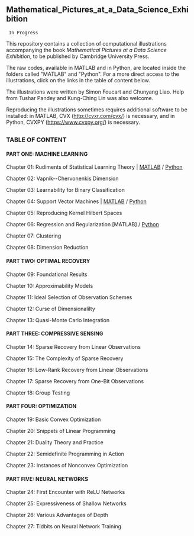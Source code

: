 ## Mathematical_Pictures_at_a_Data_Science_Exhibition

     In Progress

This repository contains a collection of computational illustrations accompanying the book *Mathematical Pictures at a Data Science Exhibition*, to be published by Cambridge University Press.

The raw codes, available in MATLAB and in Python, are located inside the folders called "MATLAB" and "Python". For a more direct access to the illustrations, click on the links in the table of content below.

The illustrations were written by Simon Foucart and Chunyang Liao. Help from Tushar Pandey and Kung-Ching Lin was also welcome.

Reproducing the illustrations sometimes requires additional software to be installed: in MATLAB, CVX (http://cvxr.com/cvx/) is necessary, and in Python, CVXPY (https://www.cvxpy.org/) is necessary.

##
### TABLE OF CONTENT

#### PART ONE: MACHINE LEARNING

Chapter 01: Rudiments of Statistical Learning Theory |
[MATLAB](https://htmlpreview.github.io/?https://github.com/foucart/Mathematical_Pictures_at_a_Data_Science_Exhibition/blob/master/MATLAB/web/Chapter01.html)
/ 
[Python](https://github.com/foucart/Mathematical_Pictures_at_a_Data_Science_Exhibition/blob/master/Python/Chapter01.ipynb)

Chapter 02: Vapnik--Chervonenkis Dimension

Chapter 03: Learnability for Binary Classification

Chapter 04: Support Vector Machines |
[MATLAB](https://htmlpreview.github.io/?https://github.com/foucart/Mathematical_Pictures_at_a_Data_Science_Exhibition/blob/master/MATLAB/web/Chapter04.html)
/ 
[Python](https://github.com/foucart/Mathematical_Pictures_at_a_Data_Science_Exhibition/blob/master/Python/Chapter04.ipynb)

Chapter 05: Reproducing Kernel Hilbert Spaces

Chapter 06: Regression and Regularization
[MATLAB]
/ 
[Python](https://github.com/foucart/Mathematical_Pictures_at_a_Data_Science_Exhibition/blob/master/Python/Chapter06.ipynb)

Chapter 07: Clustering

Chapter 08: Dimension Reduction


#### PART TWO: OPTIMAL RECOVERY

Chapter 09: Foundational Results

Chapter 10: Approximability Models

Chapter 11: Ideal Selection of Observation Schemes

Chapter 12: Curse of Dimensionalilty

Chapter 13: Quasi-Monte Carlo Integration


#### PART THREE: COMPRESSIVE SENSING

Chapter 14: Sparse Recovery from Linear Observations

Chapter 15: The Complexity of Sparse Recovery

Chapter 16: Low-Rank Recovery from Linear Observations

Chapter 17: Sparse Recovery from One-Bit Observations

Chapter 18: Group Testing


#### PART FOUR: OPTIMIZATION

Chapter 19: Basic Convex Optimization

Chapter 20: Snippets of Linear Programming

Chapter 21: Duality Theory and Practice

Chapter 22: Semidefinite Programming in Action

Chapter 23: Instances of Nonconvex Optimization


#### PART FIVE: NEURAL NETWORKS

Chapter 24: First Encounter with ReLU Networks

Chapter 25: Expressiveness of Shallow Networks

Chapter 26: Various Advantages of Depth

Chapter 27: Tidbits on Neural Network Training
